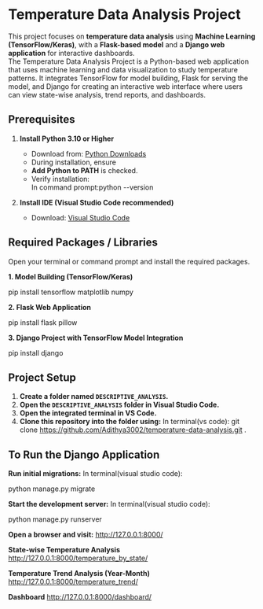 
# Temperature Data Analysis Project   

This project focuses on **temperature data analysis** using **Machine Learning (TensorFlow/Keras)**, with a **Flask-based model** and a **Django web application** for interactive dashboards.  
The Temperature Data Analysis Project is a Python-based web application that uses machine learning and data visualization to study temperature patterns. It integrates TensorFlow for model building, Flask for serving the model, and Django for creating an interactive web interface where users can view state-wise analysis, trend reports, and dashboards.


## Prerequisites  

1. **Install Python 3.10 or Higher**  
   - Download from: [Python Downloads](https://www.python.org/downloads/)  
   - During installation, ensure
   - **Add Python to PATH** is checked.  
   - Verify installation:  
    In command prompt:python --version

2. **Install IDE (Visual Studio Code recommended)**  
   - Download: [Visual Studio Code](https://code.visualstudio.com/)  



## Required Packages / Libraries  

Open your terminal or command prompt and install the required packages.  

**1. Model Building (TensorFlow/Keras)**

pip install tensorflow matplotlib numpy

**2. Flask Web Application**

pip install flask pillow

**3. Django Project with TensorFlow Model Integration**

pip install django      

##  Project Setup  

1. **Create a folder named `DESCRIPTIVE_ANALYSIS`.**  
2. **Open the `DESCRIPTIVE_ANALYSIS` folder in Visual Studio Code.**  
3. **Open the integrated terminal in VS Code.**  
4. **Clone this repository into the folder using:**
   In terminal(vs code):
   git clone https://github.com/Adithya3002/temperature-data-analysis.git .   


## To Run the Django Application

**Run initial migrations:**
In terminal(visual studio code):

python manage.py migrate

**Start the development server:**
In terminal(visual studio code):

python manage.py runserver

**Open a browser and visit:**
http://127.0.0.1:8000/

**State-wise Temperature Analysis**
http://127.0.0.1:8000/temperature_by_state/

**Temperature Trend Analysis (Year-Month)**
http://127.0.0.1:8000/temperature_trend/

**Dashboard**
http://127.0.0.1:8000/dashboard/   


